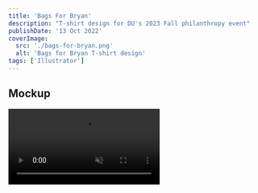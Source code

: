 ```yaml
---
title: 'Bags For Bryan'
description: "T-shirt design for DU's 2023 Fall philanthropy event"
publishDate: '13 Oct 2022'
coverImage:
  src: './bags-for-bryan.png'
  alt: 'Bags for Bryan T-shirt design'
tags: ['Illustrator']
---
```


## Mockup

<div class="w-full">
<video id="mockup" class="mx-auto" autoplay loop muted playsinline>
  <source src="https://f004.backblazeb2.com/file/payne-portfolio/bags.mp4" type="video/mp4" />
</video>
</div>
